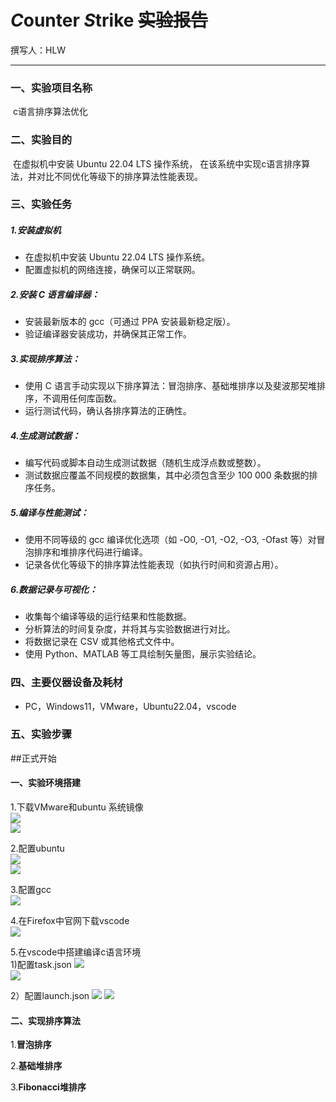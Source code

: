 # ***C***ounter ***S***trike      ~~实验报告~~  
撰写人：HLW
***
### 一、实验项目名称 

​        c语言排序算法优化

### 二、实验目的

​        在虚拟机中安装 Ubuntu 22.04 LTS 操作系统， 在该系统中实现c语言排序算法，并对比不同优化等级下的排序算法性能表现。

### 三、实验任务

##### 1.安装虚拟机

- 在虚拟机中安装 Ubuntu 22.04 LTS 操作系统。
- 配置虚拟机的网络连接，确保可以正常联网。

#####    2.**安装 C 语言编译器：**

- 安装最新版本的 gcc（可通过 PPA 安装最新稳定版）。
- 验证编译器安装成功，并确保其正常工作。

#####    3.**实现排序算法：**

- 使用 C 语言手动实现以下排序算法：冒泡排序、基础堆排序以及斐波那契堆排序，不调用任何库函数。
- 运行测试代码，确认各排序算法的正确性。

#####    4.**生成测试数据：**

- 编写代码或脚本自动生成测试数据（随机生成浮点数或整数）。
- 测试数据应覆盖不同规模的数据集，其中必须包含至少 100 000 条数据的排序任务。

#####    5.**编译与性能测试：**

- 使用不同等级的 gcc 编译优化选项（如 -O0, -O1, -O2, -O3, -Ofast 等）对冒泡排序和堆排序代码进行编译。
- 记录各优化等级下的排序算法性能表现（如执行时间和资源占用）。

#####    6.**数据记录与可视化：**

- 收集每个编译等级的运行结果和性能数据。
- 分析算法的时间复杂度，并将其与实验数据进行对比。
- 将数据记录在 CSV 或其他格式文件中。
- 使用 Python、MATLAB 等工具绘制矢量图，展示实验结论。

### 四、主要仪器设备及耗材

* PC，Windows11，VMware，Ubuntu22.04，vscode
   
### 五、**实验步骤**  
##正式开始
#### 一、实验环境搭建  
1.下载VMware和ubuntu 系统镜像  
![](./photograph/p4.png)  
![](./photograph/p3.png)  

2.配置ubuntu  
![](./photograph/p9.png)  
![](./photograph/p8.png)

3.配置gcc  
![](./photograph/p7.png)  

4.在Firefox中官网下载vscode  
![](./photograph/p6.png)

5.在vscode中搭建编译c语言环境  
  1)配置task.json
![](./photograph/p13.png)  
![](./photograph/p14.png)  

  2）配置launch.json
![](./photograph/p11.png)
![](./photograph/p10.png)
  
#### 二、实现排序算法  
1.**冒泡排序**    


2.**基础堆排序**  


3.**Fibonacci堆排序**  







